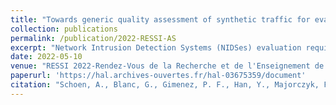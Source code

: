 ```yaml
---
title: "Towards generic quality assessment of synthetic traffic for evaluating intrusion detection systems"
collection: publications
permalink: /publication/2022-RESSI-AS
excerpt: "Network Intrusion Detection Systems (NIDSes) evaluation requires background traffic. However, real background traffic is hard to collect. We hence rely on synthetic traffic generated especially for this task. The quality of the generated traffic has to be evaluated according to some clearly defined criteria. In this paper, we show how to adapt the quality assessment solutions proposed for different fields of data generation such as image or text generation to network traffic. We summarize our study by discussing the criteria that evaluate the quality of a generated network traffic and by proposing functions to evaluate these criteria. This is the first contribution in the context of the Ph.D. thesis of Adrien Schoen."
date: 2022-05-10
venue: "RESSI 2022-Rendez-Vous de la Recherche et de l'Enseignement de la Sécurité des Systèmes d'Information"
paperurl: 'https://hal.archives-ouvertes.fr/hal-03675359/document'
citation: "Schoen, A., Blanc, G., Gimenez, P. F., Han, Y., Majorczyk, F., & Mé, L. (2022, May). Towards generic quality assessment of synthetic traffic for evaluating intrusion detection systems. In RESSI 2022-Rendez-Vous de la Recherche et de l'Enseignement de la Sécurité des Systèmes d'Information."
---
```

